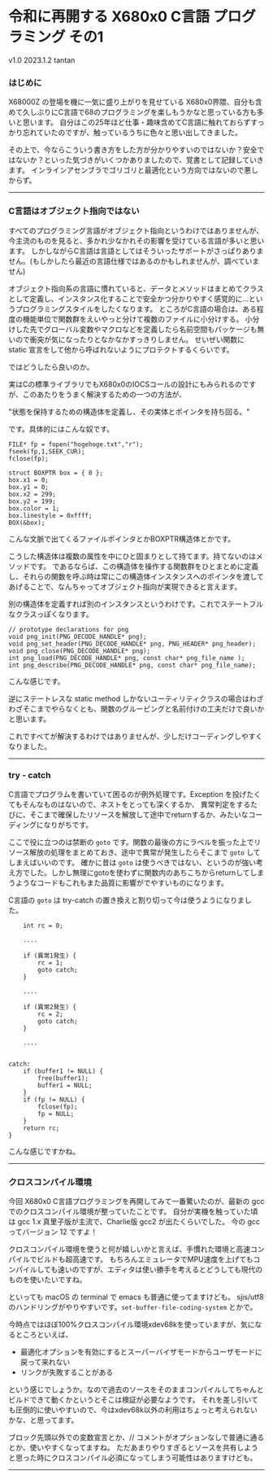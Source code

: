# 令和に再開する X680x0 C言語 プログラミング その1

v1.0 2023.1.2 tantan

### はじめに

X68000Z の登場を機に一気に盛り上がりを見せている X680x0界隈、自分も含めて久しぶりにC言語で68のプログラミングを楽しもうかなと思っている方も多いと思います。
自分はこの25年ほど仕事・趣味含めてC言語に触れておらずすっかり忘れていたのですが、触っているうちに色々と思い出してきました。

その上で、今ならこういう書き方をした方が分かりやすいのではないか？安全ではないか？といった気づきがいくつかありましたので、覚書として記録していきます。
インラインアセンブラでゴリゴリと最適化という方向ではないので悪しからず。

---

### C言語はオブジェクト指向ではない

すべてのプログラミング言語がオブジェクト指向というわけではありませんが、今主流のものを見ると、多かれ少なかれその影響を受けている言語が多いと思います。
しかしながらC言語は言語としてはそういったサポートがさっぱりありません。(もしかしたら最近の言語仕様ではあるのかもしれませんが、調べていません)

オブジェクト指向系の言語に慣れていると、データとメソッドはまとめてクラスとして定義し、インスタンス化することで安全かつ分かりやすく感覚的に...というプログラミングスタイルをしたくなります。
ところがC言語の場合は、ある程度の機能単位で関数群をえいやっと分けて複数のファイルに小分けする。
小分けした先でグローバル変数やマクロなどを定義したら名前空間もパッケージも無いので衝突が気になったりとなかなかすっきりしません。
せいぜい関数に static 宣言をして他から呼ばれないようにプロテクトするくらいです。

ではどうしたら良いのか。

実はCの標準ライブラリでもX680x0のIOCSコールの設計にもみられるのですが、このあたりをうまく解決するための一つの方法が、

"状態を保持するための構造体を定義し、その実体とポインタを持ち回る。"

です。具体的にはこんな奴です。

    FILE* fp = fopen("hogehoge.txt","r");
    fseek(fp,1,SEEK_CUR);
    fclose(fp);

    struct BOXPTR box = { 0 };
    box.x1 = 0;
    box.y1 = 0;
    box.x2 = 299;
    box.y2 = 199;
    box.color = 1;
    box.linestyle = 0xffff;
    BOX(&box);

こんな文脈で出てくるファイルポインタとかBOXPTR構造体とかです。

こうした構造体は複数の属性を中にひと固まりとして持てます。持てないのはメソッドです。
であるならば、この構造体を操作する関数群をひとまとめに定義し、それらの関数を呼ぶ時は常にこの構造体インスタンスへのポインタを渡してあげることで、なんちゃってオブジェクト指向が実現できると言えます。

別の構造体を定義すれば別のインスタンスというわけです。これでステートフルなクラスっぽくなります。

    // prototype declarations for png
    void png_init(PNG_DECODE_HANDLE* png);
    void png_set_header(PNG_DECODE_HANDLE* png, PNG_HEADER* png_header);
    void png_close(PNG_DECODE_HANDLE* png);
    int png_load(PNG_DECODE_HANDLE* png, const char* png_file_name );
    int png_describe(PNG_DECODE_HANDLE* png, const char* png_file_name);

こんな感じです。

逆にステートレスな static method しかないユーティリティクラスの場合はわざわざそこまでやらなくとも、関数のグルーピングと名前付けの工夫だけで良いかと思います。

これですべてが解決するわけではありませんが、少しだけコーディングしやすくなりました。

---

### try - catch

C言語でプログラムを書いていて困るのが例外処理です。Exception を投げたくてもそんなものはないので、ネストをとっても深くするか、
異常判定をするたびに、そこまで確保したリソースを解放して途中でreturnするか、みたいなコーディングになりがちです。

ここで役に立つのは禁断の `goto` です。関数の最後の方にラベルを振った上でリソース解放の処理をまとめておき、途中で異常が発生したらそこまで `goto` してしまえばいいのです。
確かに昔は `goto` は使うべきではない、というのが強い考え方でした。しかし無理にgotoを使わずに関数内のあちこちからreturnしてしまうようなコードもこれもまた品質に影響がでやすいものになります。

C言語の `goto` は try-catch の置き換えと割り切って今は使うようになりました。

        int rc = 0;

        ....

        if (異常1発生) {
            rc = 1;
            goto catch;
        }
        
        ....
        
        if (異常2発生) {
            rc = 2;
            goto catch;
        }
        
        ....


    catch:
        if (buffer1 != NULL) {
            free(buffer1);
            buffer1 = NULL;
        }
        if (fp != NULL) {
            fclose(fp);
            fp = NULL;
        }
        return rc;
    }

こんな感じですかね。

---

### クロスコンパイル環境

今回 X680x0 C言語プログラミングを再開してみて一番驚いたのが、最新の gcc でのクロスコンパイル環境が整っていたことです。
自分が実機を触っていた頃は gcc 1.x 真里子版が主流で、Charlie版 gcc2 が出たくらいでした。
今の gcc ってバージョン 12 ですよ！ 

クロスコンパイル環境を使うと何が嬉しいかと言えば、手慣れた環境と高速コンパイルでビルドも超高速です。
もちろんエミュレータでMPU速度を上げてもコンパイルしても速いのですが、エディタは使い勝手を考えるとどうしても現代のものを使いたいですね。

といっても macOS の terminal で emacs も普通に使ってますけども。
sjis/utf8 のハンドリングがやりやすいです。`set-buffer-file-coding-system` とかで。

今時点ではほぼ100%クロスコンパイル環境xdev68kを使っていますが、気になるところといえば、
* 最適化オプションを有効にするとスーパーバイザモードからユーザモードに戻って来れない
* リンクが失敗することがある

という感じでしょうか。なので過去のソースをそのままコンパイルしてちゃんとビルドできて動くかというとそこは検証が必要なようです。
それを差し引いても圧倒的に使いやすいので、今はxdev68k以外の利用はちょっと考えられないかな、と思ってます。

ブロック先頭以外での変数宣言とか、// コメントがオプションなしで普通に通るとか、使いやすくなってますね。
ただあまりやりすぎるとソースを共有しようと思った時にクロスコンパイル必須になってしまう可能性はありますけども。

---






